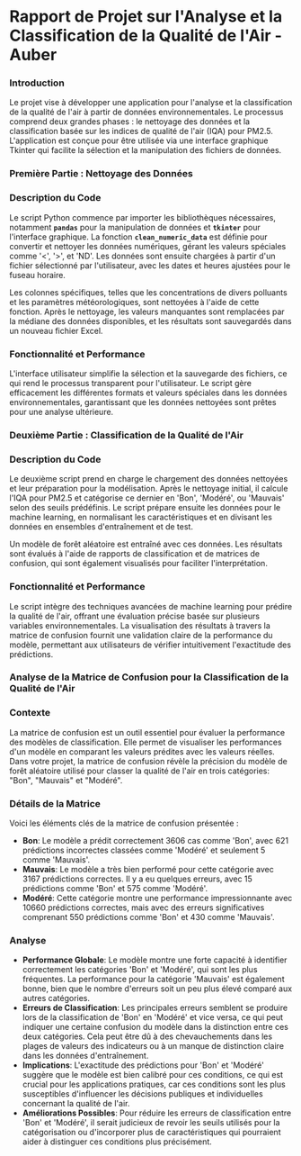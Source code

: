 # **Rapport de Projet sur l'Analyse et la Classification de la Qualité de l'Air - Auber**

### **Introduction**

Le projet vise à développer une application pour l'analyse et la classification de la qualité de l'air à partir de données environnementales. Le processus comprend deux grandes phases : le nettoyage des données et la classification basée sur les indices de qualité de l'air (IQA) pour PM2.5. L'application est conçue pour être utilisée via une interface graphique Tkinter qui facilite la sélection et la manipulation des fichiers de données.

### **Première Partie : Nettoyage des Données**

### **Description du Code**

Le script Python commence par importer les bibliothèques nécessaires, notamment **`pandas`** pour la manipulation de données et **`tkinter`** pour l'interface graphique. La fonction **`clean_numeric_data`** est définie pour convertir et nettoyer les données numériques, gérant les valeurs spéciales comme '<', '>', et 'ND'. Les données sont ensuite chargées à partir d'un fichier sélectionné par l'utilisateur, avec les dates et heures ajustées pour le fuseau horaire.

Les colonnes spécifiques, telles que les concentrations de divers polluants et les paramètres météorologiques, sont nettoyées à l'aide de cette fonction. Après le nettoyage, les valeurs manquantes sont remplacées par la médiane des données disponibles, et les résultats sont sauvegardés dans un nouveau fichier Excel.

### **Fonctionnalité et Performance**

L'interface utilisateur simplifie la sélection et la sauvegarde des fichiers, ce qui rend le processus transparent pour l'utilisateur. Le script gère efficacement les différentes formats et valeurs spéciales dans les données environnementales, garantissant que les données nettoyées sont prêtes pour une analyse ultérieure.

### **Deuxième Partie : Classification de la Qualité de l'Air**

### **Description du Code**

Le deuxième script prend en charge le chargement des données nettoyées et leur préparation pour la modélisation. Après le nettoyage initial, il calcule l'IQA pour PM2.5 et catégorise ce dernier en 'Bon', 'Modéré', ou 'Mauvais' selon des seuils prédéfinis. Le script prépare ensuite les données pour le machine learning, en normalisant les caractéristiques et en divisant les données en ensembles d'entraînement et de test.

Un modèle de forêt aléatoire est entraîné avec ces données. Les résultats sont évalués à l'aide de rapports de classification et de matrices de confusion, qui sont également visualisés pour faciliter l'interprétation.

### **Fonctionnalité et Performance**

Le script intègre des techniques avancées de machine learning pour prédire la qualité de l'air, offrant une évaluation précise basée sur plusieurs variables environnementales. La visualisation des résultats à travers la matrice de confusion fournit une validation claire de la performance du modèle, permettant aux utilisateurs de vérifier intuitivement l'exactitude des prédictions.

### **Analyse de la Matrice de Confusion pour la Classification de la Qualité de l'Air**

### **Contexte**

La matrice de confusion est un outil essentiel pour évaluer la performance des modèles de classification. Elle permet de visualiser les performances d'un modèle en comparant les valeurs prédites avec les valeurs réelles. Dans votre projet, la matrice de confusion révèle la précision du modèle de forêt aléatoire utilisé pour classer la qualité de l'air en trois catégories: "Bon", "Mauvais" et "Modéré".

### **Détails de la Matrice**

Voici les éléments clés de la matrice de confusion présentée :

- **Bon**: Le modèle a prédit correctement 3606 cas comme 'Bon', avec 621 prédictions incorrectes classées comme 'Modéré' et seulement 5 comme 'Mauvais'.
- **Mauvais**: Le modèle a très bien performé pour cette catégorie avec 3167 prédictions correctes. Il y a eu quelques erreurs, avec 15 prédictions comme 'Bon' et 575 comme 'Modéré'.
- **Modéré**: Cette catégorie montre une performance impressionnante avec 10660 prédictions correctes, mais avec des erreurs significatives comprenant 550 prédictions comme 'Bon' et 430 comme 'Mauvais'.

### **Analyse**

- **Performance Globale**: Le modèle montre une forte capacité à identifier correctement les catégories 'Bon' et 'Modéré', qui sont les plus fréquentes. La performance pour la catégorie 'Mauvais' est également bonne, bien que le nombre d'erreurs soit un peu plus élevé comparé aux autres catégories.
- **Erreurs de Classification**: Les principales erreurs semblent se produire lors de la classification de 'Bon' en 'Modéré' et vice versa, ce qui peut indiquer une certaine confusion du modèle dans la distinction entre ces deux catégories. Cela peut être dû à des chevauchements dans les plages de valeurs des indicateurs ou à un manque de distinction claire dans les données d'entraînement.
- **Implications**: L'exactitude des prédictions pour 'Bon' et 'Modéré' suggère que le modèle est bien calibré pour ces conditions, ce qui est crucial pour les applications pratiques, car ces conditions sont les plus susceptibles d'influencer les décisions publiques et individuelles concernant la qualité de l'air.
- **Améliorations Possibles**: Pour réduire les erreurs de classification entre 'Bon' et 'Modéré', il serait judicieux de revoir les seuils utilisés pour la catégorisation ou d'incorporer plus de caractéristiques qui pourraient aider à distinguer ces conditions plus précisément.
